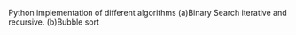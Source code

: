 Python implementation of different algorithms
(a)Binary Search iterative and recursive.
(b)Bubble sort

